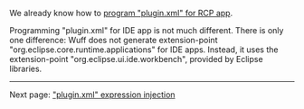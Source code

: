 We already know how to [program "plugin.xml" for RCP app](plugin.xml-for-eclipse-rcp-app). 

Programming "plugin.xml" for IDE app is not much different. There is only one difference: Wuff does not generate extension-point "org.eclipse.core.runtime.applications" for IDE apps. Instead, it uses the extension-point "org.eclipse.ui.ide.workbench", provided by Eclipse libraries.

---

Next page: ["plugin.xml" expression injection](plugin.xml-expression-injection)

